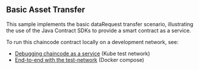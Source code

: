 
## Basic Asset Transfer

This sample implements the basic dataRequest transfer scenario, illustrating the use of the Java Contract SDKs to provide a
smart contract as a service.

To run this chaincode contract locally on a development network, see:

- [Debugging chaincode as a service](../../test-network-k8s/docs/CHAINCODE_AS_A_SERVICE.md) (Kube test network)
- [End-to-end with the test-network](../../test-network/CHAINCODE_AS_A_SERVICE_TUTORIAL.md#end-to-end-with-the-the-test-network) (Docker compose)
